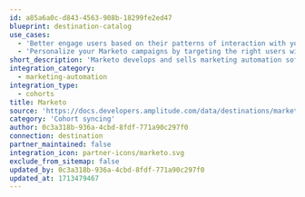 ```yaml
---
id: a85a6a0c-d843-4563-908b-18299fe2ed47
blueprint: destination-catalog
use_cases:
  - 'Better engage users based on their patterns of interaction with your product and their lifecycle timing by syncing behavioral cohorts from Amplitude with Marketo.'
  - 'Personalize your Marketo campaigns by targeting the right users with the right messages at the right stages of their journey using Amplitude’s powerful segmentation capabilities.'
short_description: 'Marketo develops and sells marketing automation software for account-based marketing and other marketing services and products including SEO and content creation.'
integration_category:
  - marketing-automation
integration_type:
  - cohorts
title: Marketo
source: 'https://docs.developers.amplitude.com/data/destinations/marketo'
category: 'Cohort syncing'
author: 0c3a318b-936a-4cbd-8fdf-771a90c297f0
connection: destination
partner_maintained: false
integration_icon: partner-icons/marketo.svg
exclude_from_sitemap: false
updated_by: 0c3a318b-936a-4cbd-8fdf-771a90c297f0
updated_at: 1713479467
---
```

